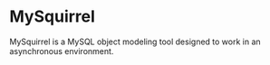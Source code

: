 # MySquirrel
MySquirrel is a MySQL object modeling tool designed to work in an asynchronous environment.
